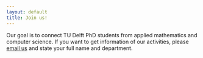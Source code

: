 ```yaml
---
layout: default
title: Join us!
---
```


Our goal is to connect TU Delft PhD students from applied mathematics and computer science. If you want to get information of our activities, please [email us](mailto:SIAMSC-EWI@tudelft.nl) and state your full name and department.



<!-- AddToAny BEGIN -->
<div class="a2a_kit a2a_kit_size_32 a2a_default_style">
<a class="a2a_button_facebook"></a>
<a class="a2a_button_twitter"></a>
</div>
<script type="text/javascript" src="//static.addtoany.com/menu/page.js"></script>
<!-- AddToAny END -->
